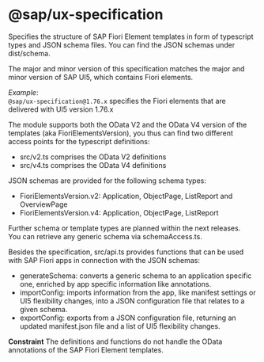 # @sap/ux-specification

Specifies the structure of SAP Fiori Element templates in form of typescript types and JSON schema files. You can find the JSON schemas under dist/schema.

The major and minor version of this specification matches the major and minor version of SAP UI5, which contains Fiori elements. 

_Example_:  
`@sap/ux-specification@1.76.x` specifies the Fiori elements that are delivered with UI5 version 1.76.x

The module supports both the OData V2 and the OData V4 version of the templates (aka FioriElementsVersion), you thus can find two different access points for the typescript definitions:
- src/v2.ts comprises the OData V2 definitions
- src/v4.ts comprises the OData V4 definitions

JSON schemas are provided for the following schema types:
- FioriElementsVersion.v2:  Application, ObjectPage, ListReport and OverviewPage
- FioriElementsVersion.v4:  Application, ObjectPage, ListReport   

Further schema or template types are planned within the next releases.  
You can retrieve any generic schema via schemaAccess.ts.

Besides the specification, src/api.ts provides functions that can be used with SAP Fiori apps in connection with the JSON schemas:
- generateSchema: converts a generic schema to an application specific one, enriched by app specific information like annotations.
- importConfig: imports information from the app, like manifest settings or UI5 flexibility changes, into a JSON configuration file that relates to a given schema.
- exportConfig: exports from a JSON configuration file, returning an updated manifest.json file and a list of UI5 flexibility changes. 

**Constraint**
The definitions and functions do not handle the OData annotations of the SAP Fiori Element templates.



